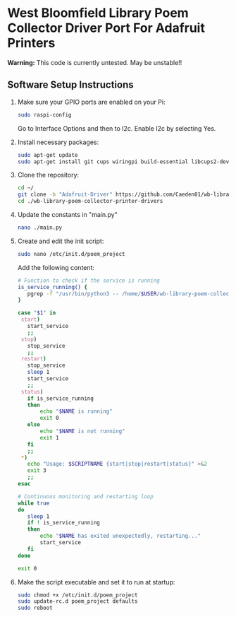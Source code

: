 # West Bloomfield Library Poem Collector Driver Port For Adafruit Printers

**Warning:** This code is currently untested. May be unstable!! 

## Software Setup Instructions

1. Make sure your GPIO ports are enabled on your Pi:
    ```bash
    sudo raspi-config
    ```
   Go to Interface Options and then to I2c. Enable I2c by selecting Yes.

2. Install necessary packages:
    ```bash
    sudo apt-get update
    sudo apt-get install git cups wiringpi build-essential libcups2-dev libcupsimage2-dev python3-serial python-pil python-unidecode
    ```

3. Clone the repository:
    ```bash
    cd ~/
    git clone -b "Adafruit-Driver" https://github.com/Caeden01/wb-library-poem-collector-printer-drivers/
    cd ./wb-library-poem-collector-printer-drivers
    ```

4. Update the constants in "main.py"
    ```bash
    nano ./main.py
    ```
5. Create and edit the init script:
    ```bash
    sudo nano /etc/init.d/poem_project
    ```
    Add the following content:
    ```bash
   # Function to check if the service is running
   is_service_running() {
       pgrep -f "/usr/bin/python3 -- /home/$USER/wb-library-poem-collector-printer-drivers/main.py" >/dev/null
   }
   
   case "$1" in
     start)
       start_service
       ;;
     stop)
       stop_service
       ;;
     restart)
       stop_service
       sleep 1
       start_service
       ;;
     status)
       if is_service_running
       then
           echo "$NAME is running"
           exit 0
       else
           echo "$NAME is not running"
           exit 1
       fi
       ;;
     *)
       echo "Usage: $SCRIPTNAME {start|stop|restart|status}" >&2
       exit 3
       ;;
   esac
   
   # Continuous monitoring and restarting loop
   while true
   do
       sleep 1
       if ! is_service_running
       then
           echo "$NAME has exited unexpectedly, restarting..."
           start_service
       fi
   done
   
   exit 0
    ```

6. Make the script executable and set it to run at startup:
    ```bash
    sudo chmod +x /etc/init.d/poem_project
    sudo update-rc.d poem_project defaults
    sudo reboot
    ```


